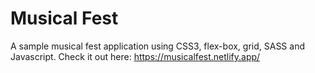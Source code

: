 # Musical Fest

A sample musical fest application using CSS3, flex-box, grid, SASS and Javascript. Check it out here: https://musicalfest.netlify.app/